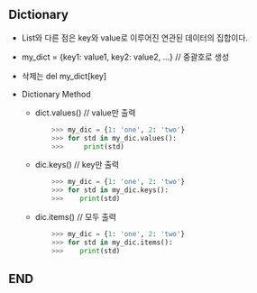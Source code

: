 ## Dictionary

- List와 다른 점은 key와 value로 이루어진 연관된 데이터의 집합이다.
- my_dict = {key1: value1, key2: value2, ...} // 중괄호로 생성
- 삭제는 del my_dict[key]

- Dictionary Method
    - dict.values() // value만 출력
        ```python
            >>> my_dic = {1: 'one', 2: 'two'}
            >>> for std in my_dic.values():
            >>>     print(std)
        ```
    - dic.keys() // key만 출력
        ```python
            >>> my_dic = {1: 'one', 2: 'two'}
            >>> for std in my_dic.keys():
            >>>    print(std)
        ```
    - dic.items() // 모두 출력
        ```python
            >>> my_dic = {1: 'one', 2: 'two'}
            >>> for std in my_dic.items():
            >>>    print(std)
        ```

## END